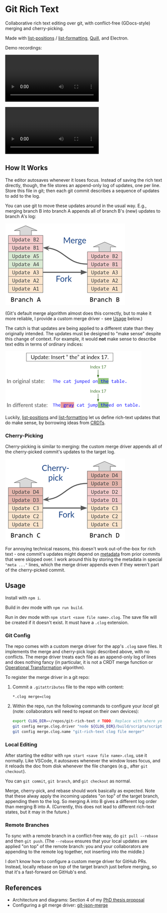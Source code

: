 # Git Rich Text

Collaborative rich text editing over git, with conflict-free (GDocs-style) merging and cherry-picking.

Made with [list-positions](https://github.com/mweidner037/list-positions#readme) / [list-formatting](https://github.com/mweidner037/list-formatting#readme), [Quill](https://quilljs.com/), and Electron.

Demo recordings:

![Merge](./media/merge_demo.mp4)

![Cherry-pick](./media/cherry_pick_demo.mp4)

## How It Works

The editor autosaves whenever it loses focus. Instead of saving the rich text directly, though, the file stores an append-only log of updates, one per line. Store this file in git; then each git commit describes a sequence of updates to add to the log.

You can use git to move these updates around in the usual way. E.g., merging branch B into branch A appends all of branch B's (new) updates to branch A's log:

![Merging branch B into branch A](./media/branch_merge.png)

(Git's default merge algorithm almost does this correctly, but to make it more reliable, I provide a custom merge driver - see [Usage](#usage) below.)

The catch is that updates are being applied to a different state than they originally intended. The updates must be designed to "make sense" despite this change of context. For example, it would **not** make sense to describe text edits in terms of ordinary indices:

![Applying an update that references an index may insert at the intuitively wrong index](./media/ot.png)

Luckily, [list-positions](https://github.com/mweidner037/list-positions#readme) and [list-formatting](https://github.com/mweidner037/list-formatting#readme) let us define rich-text updates that do make sense, by borrowing ideas from [CRDTs](https://crdt.tech/).

### Cherry-Picking

Cherry-picking is similar to merging: the custom merge driver appends all of the cherry-picked commit's updates to the target log.

![Cherry-picking a subset of updates from branch D to branch C](./media/branch_cherry_pick.png)

For annoying technical reasons, this doesn't work out-of-the-box for rich text - one commit's updates might depend on [metadata](https://github.com/mweidner037/list-positions?tab=readme-ov-file#managing-metadata) from prior commits that were skipped over. I work around this by storing the metadata in special `"meta ..."` lines, which the merge driver appends even if they weren't part of the cherry-picked commit.

## Usage

Install with `npm i`.

Build in dev mode with `npm run build`.

Run in dev mode with `npm start <save file name>.clog`. The save file will be created if it doesn't exist. It must have a `.clog` extension.

### Git Config

The repo comes with a custom merge driver for the app's `.clog` save files. It implements the merge and cherry-pick logic described above, with no conflicts. The merge driver treats each file as an append-only log of lines and does nothing fancy (in particular, it is not a CRDT merge function or [Operational Transformation](https://en.wikipedia.org/wiki/Operational_transformation) algorithm).

To register the merge driver in a git repo:

1. Commit a `.gitattributes` file to the repo with content:
   ```
   *.clog merge=clog
   ```
2. Within the repo, run the following commands to configure your _local_ git (note: collaborators will need to repeat on their own devices):
   ```bash
   export CLOG_DIR=~/repos/git-rich-text # TODO: Replace with where you cloned the git-rich-text repo.
   git config merge.clog.driver "node ${CLOG_DIR}/build/scripts/scripts/git_merge_driver.js %A %O %B"
   git config merge.clog.name "git-rich-text clog file merger"
   ```

### Local Editing

After starting the editor with `npm start <save file name>.clog`, use it normally. Like VSCode, it autosaves whenever the window loses focus, and it reloads the doc from disk whenever the file changes (e.g., after `git checkout`).

You can `git commit`, `git branch`, and `git checkout` as normal.

Merge, cherry-pick, and rebase should work basically as expected. Note that these alway apply the incoming updates "on top" of the target branch, appending them to the log. So merging A into B gives a different log order than merging B into A. (Currently, this does not lead to different rich-text states, but it may in the future.)

### Remote Branches

To sync with a remote branch in a conflict-free way, do `git pull --rebase` and then `git push`. (The `--rebase` ensures that your local updates are applied "on top" of the remote branch: you and your collaborators are appending to the remote log together, not inserting into the middle.)

I don't know how to configure a custom merge driver for GitHub PRs. Instead, locally rebase on top of the target branch just before merging, so that it's a fast-forward on GitHub's end.

## References

- Architecture and diagrams: Section 4 of my [PhD thesis proposal](https://mattweidner.com/assets/pdf/thesis_proposal.pdf)
- Configuring a git merge driver: [git-json-merge](https://github.com/jonatanpedersen/git-json-merge)
